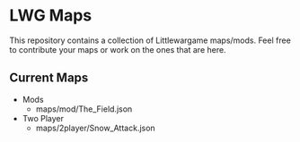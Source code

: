LWG Maps
========

This repository contains a collection of Littlewargame maps/mods. Feel free to contribute your maps or work on the ones that are here.

Current Maps
------------
- Mods
    - maps/mod/The_Field.json
- Two Player
    - maps/2player/Snow_Attack.json

